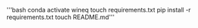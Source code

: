 
'''bash
conda activate wineq
touch requirements.txt
pip install -r requirements.txt
touch README.md'''